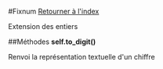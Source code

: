 #Fixnum
[Retourner à l'index](README.md)

Extension des entiers

##Méthodes
**self.to_digit()**

Renvoi la représentation textuelle d'un chiffre  


